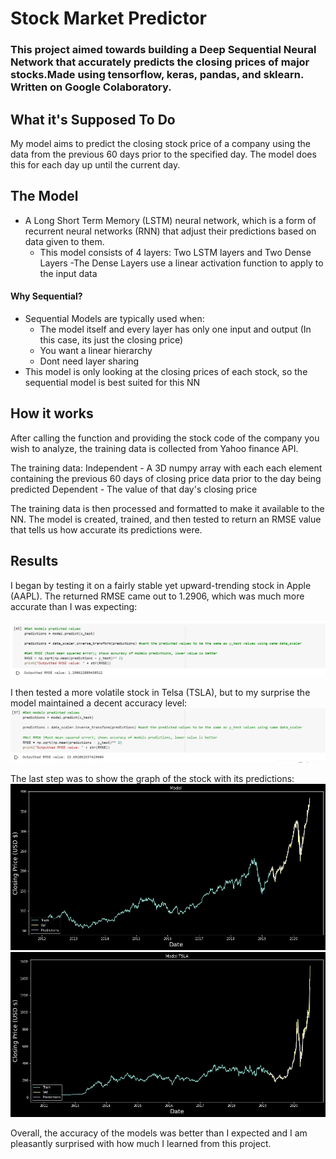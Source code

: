 # Stock Market Predictor
### This project aimed towards building a Deep Sequential Neural Network that accurately predicts the closing prices of major stocks.Made using tensorflow, keras, pandas, and sklearn. Written on Google Colaboratory.

## What it's Supposed To Do
My model aims to predict the closing stock price of a company using the data from the previous 60 days prior to the specified day. The model does this for each day up until the current day.

## The Model
- A Long Short Term Memory (LSTM) neural network, which is a form of recurrent neural networks (RNN) that adjust their predictions based on data given to them.
  - This model consists of 4 layers: Two LSTM layers and Two Dense Layers
    -The Dense Layers use a linear activation function to apply to the input data
#### Why Sequential?
- Sequential Models are typically used when:
  - The model itself and every layer has only one input and output (In this case, its just the closing price)
  - You want a linear hierarchy
  - Dont need layer sharing
- This model is only looking at the closing prices of each stock, so the sequential model is best suited for this NN


## How it works

After calling the function and providing the stock code of the company you wish to analyze, the training data is collected from Yahoo finance API.

The training data:
Independent - A 3D numpy array with each each element containing the previous 60 days of closing price data prior to the day being predicted
Dependent - The value of that day's closing price

The training data is then processed and formatted to make it available to the NN.
The model is created, trained, and then tested to return an RMSE value that tells us how accurate its predictions were.


## Results

I began by testing it on a fairly stable yet upward-trending stock in Apple (AAPL). The returned RMSE came out to 1.2906, which was much more accurate than I was expecting:

![AAPL Result](https://github.com/yashp121/stock-market-predictor/blob/master/img/NN%20AAPL%20Result.png)

I then tested a more volatile stock in Telsa (TSLA), but to my surprise the model maintained a decent accuracy level:
![TSLA Result](https://github.com/yashp121/stock-market-predictor/blob/master/img/NN%20TSLA%20Result.png)

The last step was to show the graph of the stock with its predictions:
![AAPL Graph](https://github.com/yashp121/stock-market-predictor/blob/master/img/NN%20AAPL%20Graph.png)
![TSLA Graph](https://github.com/yashp121/stock-market-predictor/blob/master/img/NN%20TSLA%20Graph.png)


Overall, the accuracy of the models was better than I expected and I am pleasantly surprised with how much I learned from this project.


